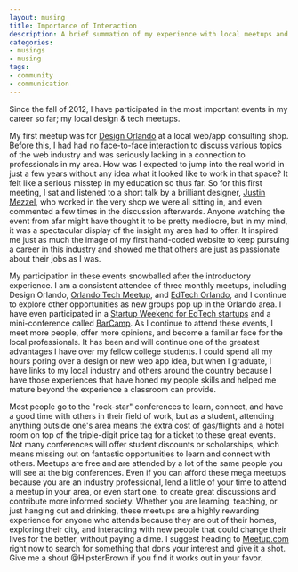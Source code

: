 ```yaml
---
layout: musing
title: Importance of Interaction
description: A brief summation of my experience with local meetups and my support for others to join in on the fun
categories:
- musings
- musing
tags:
- community
- communication
---
```


Since the fall of 2012, I have participated in the most important events in my career so far; my local design & tech meetups.

My first meetup was for [Design Orlando](http://www.meetup.com/Design-Orlando/) at a local web/app consulting shop. Before this, I had had no face-to-face interaction to discuss various topics of the web industry and was seriously lacking in a connection to professionals in my area. How was I expected to jump into the real world in just a few years without any idea what it looked like to work in that space? It felt like a serious misstep in my education so thus far. So for this first meeting, I sat and listened to a short talk by a brilliant designer, [Justin Mezzel](http://dribbble.com/JustinMezzell), who worked in the very shop we were all sitting in, and even commented a few times in the discussion afterwards. Anyone watching the event from afar might have thought it to be pretty mediocre, but in my mind, it was a spectacular display of the insight my area had to offer. It inspired me just as much the image of my first hand-coded website to keep pursuing a career in this industry and showed me that others are just as passionate about their jobs as I was.

My participation in these events snowballed after the introductory experience. I am a consistent attendee of three monthly meetups, including Design Orlando, [Orlando Tech Meetup](http://www.meetup.com/Orlando-Tech/), and [EdTech Orlando](http://www.meetup.com/EdTech-Orlando/), and I continue to explore other opportunities as new groups pop up in the Orlando area. I have even participated in a [Startup Weekend for EdTech startups](http://orlandoedu.startupweekend.org) and a mini-conference called [BarCamp](http://barcamporlando.org). As I continue to attend these events, I meet more people, offer more opinions, and become a familiar face for the local professionals. It has been and will continue one of the greatest advantages I have over my fellow college students. I could spend all my hours poring over a design or new web app idea, but when I graduate, I have links to my local industry and others around the country because I have those experiences that have  honed my people skills and helped me mature beyond the experience a classroom can provide.

Most people go to the "rock-star" conferences to learn, connect, and have a good time with others in their field of work, but as a student, attending anything outside one's area means the extra cost of gas/flights and a hotel room on top of the triple-digit price tag for a ticket to these great events. Not many conferences will offer student discounts or scholarships, which means missing out on fantastic opportunities to learn and connect with others. Meetups are free and are attended by a lot of the same people you will see at the big conferences. Even if you can afford these mega meetups because you are an industry professional, lend a little of your time to attend a meetup in your area, or even start one, to create great discussions and contribute more informed society. Whether you are learning, teaching, or just hanging out and drinking, these meetups are a highly rewarding experience for anyone who attends because they are out of their homes, exploring their city, and interacting with new people that could change their lives for the better, without paying a dime. I suggest heading to [Meetup.com](http://www.meetup.com) right now to search for something that dons your interest and give it a shot. Give me a shout @HipsterBrown if you find it works out in your favor.
